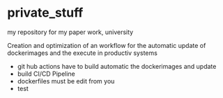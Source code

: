# private_stuff
my repository for my paper work, university

Creation and optimization of an workflow for the automatic update of dockerimages and the execute in productiv systems

- git hub actions have to build automatic the dockerimages and update
- build CI/CD Pipeline
- dockerfiles must be edit from you
- test



